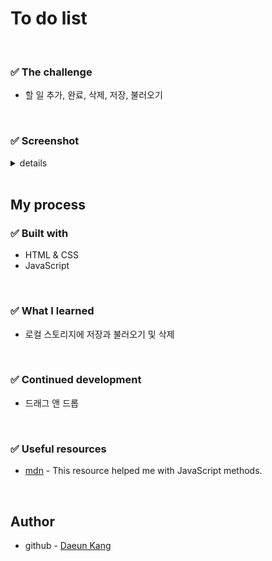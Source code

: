 # To do list


</br>

### ✅ The challenge 

- 할 일 추가, 완료, 삭제, 저장, 불러오기

</br>

### ✅ Screenshot 

<details>
<summary>details</summary>

![](./images/투두리스트.png)


</details>


</br>

## My process

###  ✅ Built with
- HTML & CSS
- JavaScript

</br>

###  ✅ What I learned
- 로컬 스토리지에 저장과 불러오기 및 삭제


</br>

###  ✅ Continued development
- 드래그 앤 드롭

</br>

###  ✅ Useful resources
- [mdn](https://www.example.com ) - This resource helped me with JavaScript methods.

</br>

## Author

- github - [Daeun Kang](https://github.com/winterkang)

